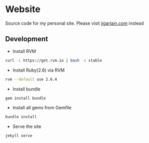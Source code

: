 # Website

Source code for my personal site. Please visit [jigarjain.com](https://jigarjain.com) instead


## Development

- Install RVM
```sh
curl -L https://get.rvm.io | bash -s stable
```
- Install Ruby(2.6) via RVM
```sh
rvm --default use 2.6.4
```
- Install bundle
```sh
gem install bundle
```
- Install all gems from Gemfile
```sh
bundle install
```
- Serve the site
```sh
jekyll serve
```